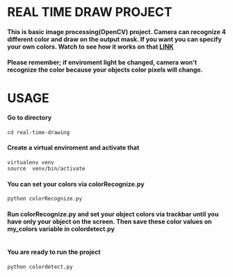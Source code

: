 # REAL TIME DRAW PROJECT
#### This is basic image processing(OpenCV) project. Camera can recognize 4 different color and draw on the output mask. If you want you can specify your own colors. Watch to see how it works on that [LINK](https://www.youtube.com/watch?v=QRh6ZDsbDUg)
#### Please remember; if enviroment light be changed, camera won't recognize the color because your objects color pixels will change.

# USAGE
#### Go to directory
```
cd real-time-drawing
```

#### Create a virtual enviroment and activate that

```
virtualenv venv
source  venv/bin/activate
```

#### You can set your colors via colorRecognize.py 
```
python colorRecognize.py 
```
#### Run colorRecognize.py and set your object colors via trackbar until you have only your object on the screen. Then save these color values on my_colors variable in colordetect.py <br /><br />

#### You are ready to run the project
```
python colordetect.py
```
